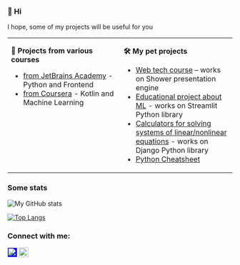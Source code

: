 ### 👋 Hi

I hope, some of my projects will be useful for you

<table><tr><td valign="top" width="50%">
  
**📑 Projects from various courses**

* [from JetBrains Academy](https://github.com/LoveSolaristics/JetBrains-Academy) - Python and Frontend
* [from Coursera](https://github.com/LoveSolaristics/coursera) - Kotlin and Machine Learning
 

  
</td><td valign="top" width="50%">

**🛠 My pet projects**
  
* [Web tech course](https://github.com/LoveSolaristics/shower-presentation) – works on Shower presentation engine
* [Educational project about ML](https://github.com/LoveSolaristics/Easy-ML) - works on Streamlit Python library
* [Calculators for solving systems of linear/nonlinear equations](https://github.com/LoveSolaristics/numerical-methods) - works on Django Python library
* [Python Cheatsheet](https://github.com/LoveSolaristics/python-basics-cheatsheet)

  
  
</td></tr></table>

### Some stats


![My GitHub stats](https://github-readme-stats.vercel.app/api?username=LoveSolaristics&show_icons=true&theme=default&locale=en)

[![Top Langs](https://github-readme-stats.vercel.app/api/top-langs/?username=LoveSolaristics&layout=compact)](https://github.com/anuraghazra/github-readme-stats)

### Connect with me:

[<img align="left" alt="anfimov_work | Telegram" width="22px" style="background-color: blue;" src="https://cdn.jsdelivr.net/npm/simple-icons@v3/icons/telegram.svg" />](https://t.me/anfimov_work)
[<img align="left" alt="lovesolaristics | Mail" width="22px" src="https://cdn.jsdelivr.net/npm/simple-icons@v3/icons/gmail.svg" />](mailto:lovesolaristics@gmail.com)

